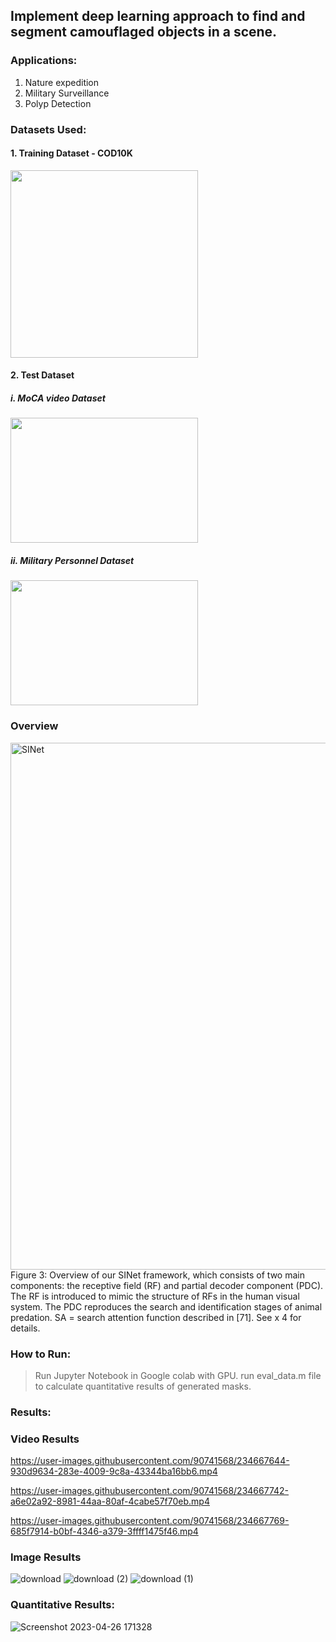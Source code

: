 ## Implement deep learning approach to find and segment camouflaged objects in a scene.
### Applications:
1. Nature expedition
2. Military Surveillance
3. Polyp Detection

### Datasets Used:

#### 1. Training Dataset - COD10K 

<img src="https://user-images.githubusercontent.com/90741568/234659401-ed68f03c-c435-4c2d-925a-b6f7ca651d79.png" width="300" height="300">

#### 2. Test Dataset


##### i. MoCA video Dataset
<img src="https://user-images.githubusercontent.com/90741568/234661986-c3a7c764-f9ab-464c-8170-55981be442a4.png" width="300" height="200"> 

##### ii. Military Personnel Dataset
<img src="https://user-images.githubusercontent.com/90741568/234663513-e90d9702-646c-4a46-887e-058a371108cb.png" width="300" height="200">

### Overview
<img width="843" alt="SINet" src="https://user-images.githubusercontent.com/90741568/234704629-efdfe39c-89e5-4371-992b-82aa2f9c2c7d.png">
Figure 3: Overview of our SINet framework, which consists of two main components: the receptive field (RF) and partial decoder component (PDC). The RF is introduced to mimic the structure of RFs in the human visual system. The PDC reproduces the search and identification stages of animal predation. SA = search attention function described in [71]. See x 4 for details.

### How to Run:
> Run Jupyter Notebook in Google colab with GPU.
> run eval_data.m file to calculate quantitative results of generated masks.

### Results:

### Video Results
https://user-images.githubusercontent.com/90741568/234667644-930d9634-283e-4009-9c8a-43344ba16bb6.mp4

https://user-images.githubusercontent.com/90741568/234667742-a6e02a92-8981-44aa-80af-4cabe57f70eb.mp4

https://user-images.githubusercontent.com/90741568/234667769-685f7914-b0bf-4346-a379-3ffff1475f46.mp4

### Image Results 

![download](https://user-images.githubusercontent.com/90741568/234703723-ada7314e-4827-48cc-84e1-dc29b85e095d.png)
![download (2)](https://user-images.githubusercontent.com/90741568/234703754-c3f409bb-642c-44d7-8995-7b19ff93c7fd.png)
![download (1)](https://user-images.githubusercontent.com/90741568/234703762-ecb990ea-c624-4089-85ad-79e0384948bf.png)

### Quantitative Results:

![Screenshot 2023-04-26 171328](https://user-images.githubusercontent.com/90741568/234704232-ca638006-b1af-412b-b9da-32af2067f90b.png)
